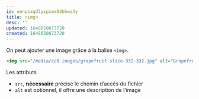 ```yaml
---
id: oenpsxqdlyxpzwx02bhwa3y
title: <img>
desc: ''
updated: 1648650873720
created: 1648650873720
---
```


On peut ajouter une image grâce à la balise `<img>`.

```html
<img src="/media/cc0-images/grapefruit-slice-332-332.jpg" alt="Grapefruit slice atop a pile of other slices">
```

Les attributs

- `src`, **nécessaire** précise le chemin d’accés du fichier
- `alt` est optionnel, il offre une description de l’image